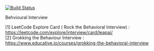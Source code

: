 [![Build Status](https://travis-ci.org/vivekm92/Notes.svg?branch=master)](https://travis-ci.org/vivekm92/Notes)


Behvioural Interview

[1] LeetCode Explore Card ( Rock the Behavioral Interview) : https://leetcode.com/explore/interview/card/leapai/       
[2] Grokking the Behaviour Interview : https://www.educative.io/courses/grokking-the-behavioral-interview
